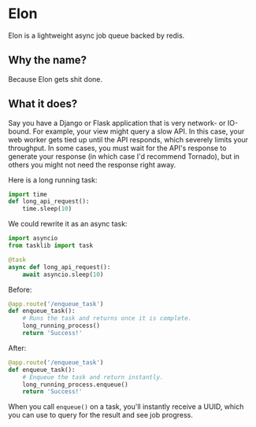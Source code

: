 # Elon

Elon is a lightweight async job queue backed by redis.

## Why the name?

Because Elon gets shit done.

## What it does?

Say you have a Django or Flask application that is very network- or IO-bound. For example, your view might query a slow API. In this case, your web worker gets tied up until the API responds, which severely limits your throughput. In some cases, you must wait for the API's response to generate your response (in which case I'd recommend Tornado), but in others you might not need the response right away.

Here is a long running task:

```python
import time
def long_api_request():
    time.sleep(10)
```

We could rewrite it as an async task:

```python
import asyncio
from tasklib import task

@task
async def long_api_request():
    await asyncio.sleep(10)
```

Before:

```python
@app.route('/enqueue_task')
def enqueue_task():
    # Runs the task and returns once it is complete.
    long_running_process()
    return 'Success!'
```

After:

```python
@app.route('/enqueue_task')
def enqueue_task():
    # Enqueue the task and return instantly.
    long_running_process.enqueue()
    return 'Success!'
```

When you call `enqueue()` on a task, you'll instantly receive a UUID, which you can use to query for the result and see job progress.
